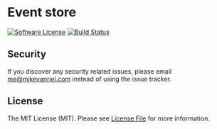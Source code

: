 Event store
===========

[![Software License][ico-license]](LICENSE.md)
[![Build Status][ico-travis]][link-travis]

## Security

If you discover any security related issues, please email me@mikevanriel.com instead of using the issue tracker.

## License

The MIT License (MIT). Please see [License File](LICENSE.md) for more information.

[ico-license]: https://img.shields.io/badge/license-MIT-brightgreen.svg?style=flat-square
[ico-travis]: https://img.shields.io/travis/phpinpractice/event-store/master.svg?style=flat-square

[link-travis]: https://travis-ci.org/phpinpractice/event-store
